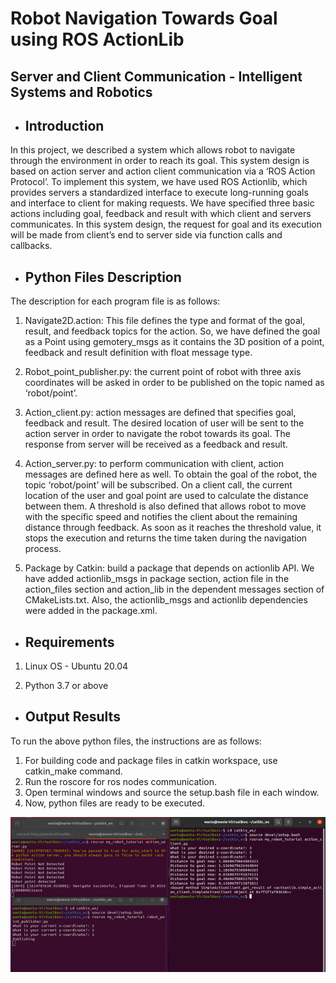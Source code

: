# Robot Navigation Towards Goal using ROS ActionLib


## Server and Client Communication - Intelligent Systems and Robotics

* Introduction
  ------------

In this project, we described a system which allows robot to navigate through the environment in order to reach its goal. This system design is based on action server and action client communication via a ‘ROS Action Protocol’. To implement this system, we have used ROS Actionlib, which provides servers a standardized interface to execute long-running goals and interface to client for making requests. We have specified three basic actions including goal, feedback and result with which client and servers communicates. In this system design, the request for goal and its execution will be made from client’s end to server side via function calls and callbacks.


* Python Files Description
  ------------

The description for each program file is as follows:

1.	Navigate2D.action: This file defines the type and format of the goal, result, and feedback topics for the action. So, we have defined the goal as a Point using gemotery_msgs as it contains the 3D position of a point, feedback and result definition with float message type.

2.	Robot_point_publisher.py: the current point of robot with three axis coordinates will be asked in order to be published on the topic named as ‘robot/point’.

3.	Action_client.py: action messages are defined that specifies goal, feedback and result. The desired location of user will be sent to the action server in order to navigate the robot towards its goal. The response from server will be received as a feedback and result. 

4.	Action_server.py: to perform communication with client, action messages are defined here as well. To obtain the goal of the robot, the topic ‘robot/point’ will be subscribed. On a client call, the current location of the user and goal point are used to calculate the distance between them. A threshold is also defined that allows robot to move with the specific speed and notifies the client about the remaining distance through feedback. As soon as it reaches the threshold value, it stops the execution and returns the time taken during the navigation process.  

5.	Package by Catkin: build a package that depends on actionlib API. We have added actionlib_msgs in package section, action file in the action_files section and action_lib in the dependent messages section of CMakeLists.txt. Also, the actionlib_msgs and actionlib dependencies were added in the package.xml.   


* Requirements
  ------------

1.	Linux OS - Ubuntu 20.04 

2.	Python 3.7 or above 


* Output Results
  ------------
  
To run the above python files, the instructions are as follows:

1.	For building code and package files in catkin workspace, use catkin_make command.
2.	Run the roscore for ros nodes communication.
3.	Open terminal windows and source the setup.bash file in each window.
4.	Now, python files are ready to be executed.


![alt text](https://github.com/WaniaKhance/Robot_Navigation_Towards_Goal_using_ROS_ActionLib/blob/main/Picture5.png?raw=true)


